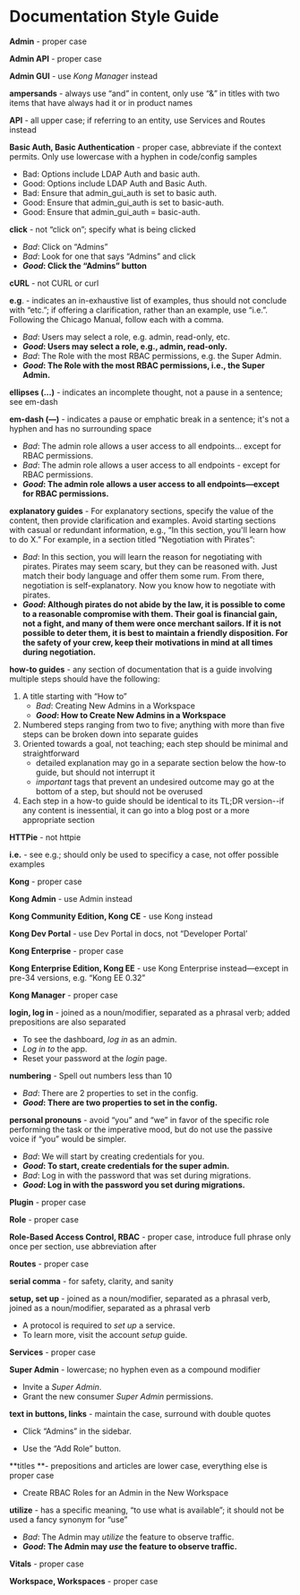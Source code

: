 # Documentation Style Guide

**Admin** - proper case

**Admin API** - proper case

**Admin GUI** - use *Kong Manage*r instead

**ampersands** - always use “and” in content, only use “&” in titles with two items that have always had it or in product names

**API** - all upper case; if referring to an entity, use Services and Routes instead

**Basic Auth, Basic Authentication** - proper case, abbreviate if the context permits. Only use lowercase with a hyphen in code/config samples

* Bad: Options include LDAP Auth and basic auth.
* Good: Options include LDAP Auth and Basic Auth.
* Bad: Ensure that admin_gui_auth is set to basic auth.
* Good: Ensure that admin_gui_auth is set to basic-auth.
* Good: Ensure that admin_gui_auth = basic-auth.


**click** - not “click on”; specify what is being clicked

* *Bad*: Click on “Admins”
* *Bad*: Look for one that says “Admins” and click
* **_Good_: Click the “Admins” button**

**cURL** - not CURL or curl

**e.g**. - indicates an in-exhaustive list of examples, thus should not conclude with “etc.”; if offering a clarification, rather than an example, use “i.e.”. Following the Chicago Manual, follow each with a comma.

* *Bad*: Users may select a role, e.g. admin, read-only, etc.
* **_Good_: Users may select a role, e.g., admin, read-only.**
* *Bad*: The Role with the most RBAC permissions, e.g. the Super Admin.
* **_Good_: The Role with the most RBAC permissions, i.e., the Super Admin.**


**ellipses (...)** - indicates an incomplete thought, not a pause in a sentence; see em-dash

**em-dash (—)** - indicates a pause or emphatic break in a sentence; it's not a hyphen and has no surrounding space

* *Bad*: The admin role allows a user access to all endpoints... except for RBAC permissions.
* *Bad*: The admin role allows a user access to all endpoints - except for RBAC permissions.
* **_Good_: The admin role allows a user access to all endpoints—except for RBAC permissions.**

**explanatory guides** - For explanatory sections, specify the value of the content, then provide clarification and examples. Avoid starting sections with casual or redundant information, e.g., “In this section, you'll learn how to do X.” For example, in a section titled “Negotiation with Pirates”:

* *Bad*: In this section, you will learn the reason for negotiating with pirates. Pirates may seem scary, but they can be reasoned with. Just match their body language and offer them some rum. From there, negotiation is self-explanatory. Now you know how to negotiate with pirates.
* **_Good_: Although pirates do not abide by the law, it is possible to come to a reasonable compromise with them. Their goal is financial gain, not a fight, and many of them were once merchant sailors. If it is not possible to deter them, it is best to maintain a friendly disposition. For the safety of your crew, keep their motivations in mind at all times during negotiation.**

**how-to guides** - any section of documentation that is a guide involving multiple steps should have the following:

1. A title starting with “How to”
    * *Bad*: Creating New Admins in a Workspace
    * **_Good_: How to Create New Admins in a Workspace**
2. Numbered steps ranging from two to five; anything with more than five steps can be broken down into separate guides
3. Oriented towards a goal, not teaching; each step should be minimal and straightforward
    * detailed explanation may go in a separate section below the how-to guide, but should not interrupt it
    * *important* tags that prevent an undesired outcome may go at the bottom of a step, but should not be overused
4. Each step in a how-to guide should be identical to its TL;DR version--if any content is inessential, it can go into a blog post or a more appropriate section

**HTTPie** - not httpie

**i.e.** - see e.g.; should only be used to specificy a case, not offer possible examples

**Kong** - proper case

**Kong Admin** - use Admin instead

**Kong Community Edition, Kong CE** - use Kong instead

**Kong Dev Portal** - use Dev Portal in docs, not “Developer Portal’

**Kong Enterprise** - proper case

**Kong Enterprise Edition, Kong EE** - use Kong Enterprise instead—except in pre-34 versions, e.g. “Kong EE 0.32”

**Kong Manager** - proper case

**login, log in** - joined as a noun/modifier, separated as a phrasal verb; added prepositions are also separated

* To see the dashboard, *log in* as an admin. 
* *Log in to* the app.
* Reset your password at the *login* page.

**numbering** - Spell out numbers less than 10

* *Bad*: There are 2 properties to set in the config.
* **_Good_: There are two properties to set in the config.**


**personal pronouns** - avoid “you” and “we” in favor of the specific role performing the task or the imperative mood, but do not use the passive voice if “you” would be simpler.

* *Bad*: We will start by creating credentials for you.
* **_Good_: To start, create credentials for the super admin.**
* *Bad*: Log in with the password that was set during migrations.
* **_Good_: Log in with the password you set during migrations.**

**Plugin** - proper case

**Role** - proper case

**Role-Based Access Control, RBAC** - proper case, introduce full phrase only once per section, use abbreviation after

**Routes** - proper case

**serial comma** - for safety, clarity, and sanity

**setup, set up** - joined as a noun/modifier, separated as a phrasal verb, joined as a noun/modifier, separated as a phrasal verb

* A protocol is required to *set up* a service.
* To learn more, visit the account *setup* guide.  

**Services** - proper case

**Super Admin** - lowercase; no hyphen even as a compound modifier

* Invite a *Super Admin*.
* Grant the new consumer *Super Admin* permissions.

**text in buttons, links** - maintain the case, surround with double quotes

* Click “Admins” in the sidebar.

* Use the “Add Role” button.

**titles **- prepositions and articles are lower case, everything else is proper case

* Create RBAC Roles for an Admin in the New Workspace

**utilize** - has a specific meaning, “to use what is available”; it should not be used a fancy synonym for “use”

* *Bad*: The Admin may *utilize* the feature to observe traffic.
* **_Good_: The Admin may *use* the feature to observe traffic.**

**Vitals** - proper case

**Workspace, Workspaces** - proper case
